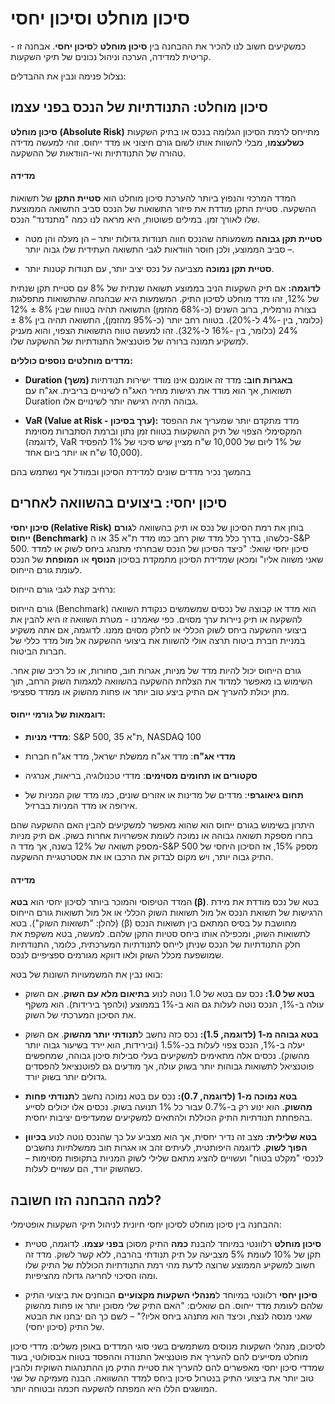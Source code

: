 

# סיכון מוחלט וסיכון יחסי 

כמשקיעים חשוב לנו להכיר את ההבחנה בין **סיכון מוחלט** ל**סיכון יחסי**. אבחנה זו - קריטית למדידה, הערכה וניהול נכונים של תיקי השקעות. 

נצלול פנימה ונבין את ההבדלים:

## סיכון מוחלט: התנודתיות של הנכס בפני עצמו

**סיכון מוחלט (Absolute Risk)** מתייחס לרמת הסיכון הגלומה בנכס או בתיק השקעות **כשלעצמו**, מבלי להשוות אותו לשום גורם חיצוני או מדד ייחוס. זוהי למעשה מדידה טהורה של התנודתיות ואי-הוודאות של ההשקעה.

#### מדידה
המדד המרכזי והנפוץ ביותר להערכת סיכון מוחלט הוא **סטיית התקן** של תשואות ההשקעה. סטיית התקן מודדת את פיזור התשואות של הנכס סביב התשואה הממוצעת שלו לאורך זמן. במילים פשוטות, היא מראה לנו כמה "מתנדנד" הנכס.

- **סטיית תקן גבוהה** משמעותה שהנכס חווה תנודות גדולות יותר – הן מעלה והן מטה – סביב הממוצע, ולכן חוסר הוודאות לגבי התשואה העתידית שלו גבוה יותר.
    
- **סטיית תקן נמוכה** מצביעה על נכס יציב יותר, עם תנודות קטנות יותר.
    

**לדוגמה:** אם תיק השקעות הניב בממוצע תשואה שנתית של 8% עם סטיית תקן שנתית של 12%, זהו מדד מוחלט לסיכון התיק. המשמעות היא שבהנחה שהתשואות מתפלגות בצורה נורמלית, ברוב השנים (כ-68% מהזמן) התשואה תהיה בטווח שבין 8% ± 12% (כלומר, בין -4% ל-20%). בטווח רחב יותר (כ-95% מהזמן), התשואה תהיה בין 8% ± 24% (כלומר, בין -16% ל-32%). זהו למעשה טווח התשואות הצפוי, והוא מעניק למשקיע תמונה ברורה של פוטנציאל התנודתיות של ההשקעה שלו.

**מדדים מוחלטים נוספים כוללים:**

- **Duration (משך) באגרות חוב:** מדד זה אומנם אינו מודד ישירות תנודתיות תשואות, אך הוא מודד את רגישות מחיר האג"ח לשינויים בריבית. אג"ח עם Duration גבוהה תהיה רגישה יותר לשינויים אלו.
    
- **VaR (Value at Risk - ערך בסיכון):** מדד מתקדם יותר שמעריך את ההפסד המקסימלי הצפוי של תיק ההשקעות בטווח זמן נתון וברמת הסתברות מסוימת (לדוגמה, VaR של 1% ליום של 10,000 ש"ח מציין שיש סיכוי של 1% להפסיד 10,000 ש"ח או יותר ביום אחד).
    
בהמשך נכיר מדדים שונים למדידת הסיכון ובמודל אף נשתמש בהם 

## סיכון יחסי: ביצועים בהשוואה לאחרים

**סיכון יחסי (Relative Risk)** בוחן את רמת הסיכון של נכס או תיק בהשוואה ל**גורם ייחוס (Benchmark)** כלשהו, בדרך כלל מדד שוק רחב כמו מדד ת"א 35 או ה-S&P 500. סיכון יחסי שואל: "כיצד הסיכון של הנכס שבחרתי מתנהג ביחס לשוק או למדד שאני משווה אליו" ומכאן שמדידת הסיכון מתמקדת בסיכון **הנוסף** או **המופחת** של הנכס לעומת גורם הייחוס.

נרחיב קצת לגבי גורם הייחוס:

גורם הייחוס (Benchmark) הוא מדד או קבוצה של נכסים שמשמשים כנקודת השוואה להשקעה או תיק ניירות ערך מסוים. כפי שאמרנו  - מטרת השוואה זו היא להבין את ביצועי ההשקעה ביחס לשוק הכללי או לחלק מסוים ממנו. לדוגמה, אם אתה משקיע במניית חברת ביטוח תרצה אולי  להשוות את ביצועי ההשקעה אל מול מדד כללי של חברות הביטוח.

גורם הייחוס יכול להיות מדד של מניות, אגרות חוב, סחורות, או כל רכיב שוק אחר. השימוש בו מאפשר למדוד את הצלחת ההשקעה בהשוואה למגמות השוק הרחב, תוך מתן יכולת להעריך אם התיק ביצע טוב יותר או פחות מהשוק או ממדד ספציפי.

#### דוגמאות של גורמי ייחוס:

- **מדדי מניות**: S&P 500, ת"א 35, NASDAQ 100
    
- **מדדי אג"ח**: מדד אג"ח ממשלת ישראל, מדד אג"ח חברות
    
- **סקטורים או תחומים מסוימים**: מדדי טכנולוגיה, בריאות, אנרגיה
    
- **תחום גיאוגרפי**: מדדים של מדינות או אזורים שונים, כמו מדד שוק המניות של אירופה או מדד המניות בברזיל.
    
היתרון בשימוש בגורם ייחוס הוא שהוא מאפשר למשקיעים להבין האם ההשקעה שהם בחרו מספקת תשואה גבוהה או נמוכה לעומת אפשרויות אחרות בשוק. אם תיק מניות מספק תשואה של 12% בשנה, אך מדד ה-S&P 500 מספק 15%, אז הסיכון היחסי של התיק גבוה יותר, ויש מקום לבדוק את הרכבו או את אסטרטגיית ההשקעה.

#### מדידה

המדד הטיפוסי והמוכר ביותר לסיכון יחסי הוא **בטא (β)**. בטא של נכס מודדת את מידת הרגישות של תשואת הנכס אל מול תשואות השוק הכללי או אל מול תשואות גורם הייחוס (להלן: "תשואות השוק"). בטא (β) מחושבת על בסיס המתאם בין תשואות הנכס לתשואות השוק, ומכפילה אותו ביחס סטיות התקן שלהם. למעשה, בטא משקפת את חלק התנודתיות של הנכס שניתן לייחס לתנודתיות המערכתית, כלומר, התנודתיות שמושפעת מכלל השוק ולאו דווקא מגורמים ספציפיים לנכס.

בואו נבין את המשמעויות השונות של בטא:

- **בטא של 1.0:** נכס עם בטא של 1.0 נוטה לנוע **בתיאום מלא עם השוק**. אם השוק עולה ב-1%, הנכס נוטה לעלות גם הוא ב-1% בממוצע (ולהפך בירידות). הוא משקף את הסיכון המערכתי של השוק.

- **בטא גבוהה מ-1 (לדוגמה, 1.5):** נכס כזה נחשב ל**תנודתי יותר מהשוק**. אם השוק יעלה ב-1%, הנכס צפוי לעלות בכ-1.5% (ובירידות, הוא יירד בשיעור גבוה יותר מהשוק). נכסים אלה מתאימים למשקיעים בעלי סבילות סיכון גבוהה, שמחפשים פוטנציאל לתשואות גבוהות יותר בשוק עולה, אך מודעים גם לפוטנציאל להפסדים גדולים יותר בשוק יורד.

- **בטא נמוכה מ-1 (לדוגמה, 0.7):** נכס עם בטא נמוכה נחשב ל**תנודתי פחות מהשוק**. הוא ינוע רק ב-0.7% עבור כל 1% תנועה בשוק. נכסים אלו יכולים לסייע בהפחתת תנודתיות התיק הכוללת ולהתאים למשקיעים שמעדיפים יציבות יחסית.

- **בטא שלילית:** מצב זה נדיר יחסית, אך הוא מצביע על כך שהנכס נוטה לנוע **בכיוון הפוך לשוק**. לדוגמה היפותטית, לעיתים זהב או אגרות חוב ממשלתיות נחשבים לנכסי "מקלט בטוח" ועשויים להציג מתאם שלילי לשוק המניות בתקופות מסוימות – כשהשוק יורד, הם עשויים לעלות.


## למה ההבחנה הזו חשובה?

ההבחנה בין סיכון מוחלט לסיכון יחסי חיונית לניהול תיקי השקעות אופטימלי:

- **סיכון מוחלט** רלוונטי במיוחד להבנת **כמה** התיק מסוכן **בפני עצמו**. לדוגמה, סטיית תקן של 10% לעומת 5% מצביעה על תיק תנודתי בהרבה, ללא קשר לשוק. מדד זה חשוב למשקיע הממוצע שרוצה לדעת מהי רמת התנודתיות הכוללת של התיק שלו ומהו הסיכוי לחריגה גדולה מהציפיות.

- **סיכון יחסי** רלוונטי במיוחד ל**מנהלי השקעות מקצועיים** הבוחנים את ביצועי התיק שלהם לעומת מדד ייחוס. הם שואלים: "האם התיק שלי מסוכן יותר או פחות מהשוק שאני מנסה לנצח, וכיצד הוא מתנהג ביחס אליו?" – לשם כך הם יבחנו את הבטא של התיק (סיכון יחסי).


לסיכום, מנהלי השקעות מנוסים משתמשים בשני סוגי המדדים באופן משלים: מדדי סיכון מוחלט מסייעים להם להעריך את פוטנציאל התנודה וההפסד בטווח אבסולוטי, בעוד שמדדי סיכון יחסי מאפשרים להם להעריך את סטיית התיק מן ההתנהגות השוקית ולהבין טוב יותר את ביצועי התיק בנטרול סיכון ביחס למדד ההשוואה. הבנה מעמיקה של שני המושגים הללו היא המפתח להשקעה חכמה ובטוחה יותר.


